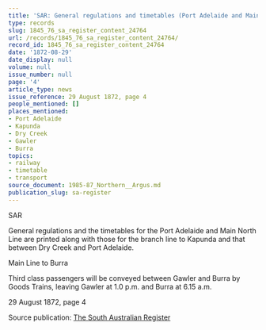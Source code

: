 ```yaml
---
title: 'SAR: General regulations and timetables (Port Adelaide and Main North Line)'
type: records
slug: 1845_76_sa_register_content_24764
url: /records/1845_76_sa_register_content_24764/
record_id: 1845_76_sa_register_content_24764
date: '1872-08-29'
date_display: null
volume: null
issue_number: null
page: '4'
article_type: news
issue_reference: 29 August 1872, page 4
people_mentioned: []
places_mentioned:
- Port Adelaide
- Kapunda
- Dry Creek
- Gawler
- Burra
topics:
- railway
- timetable
- transport
source_document: 1985-87_Northern__Argus.md
publication_slug: sa-register
---
```


SAR

General regulations and the timetables for the Port Adelaide and Main North Line are printed along with those for the branch line to Kapunda and that between Dry Creek and Port Adelaide.

Main Line to Burra

Third class passengers will be conveyed between Gawler and Burra by Goods Trains, leaving Gawler at 1.0 p.m. and Burra at 6.15 a.m.

29 August 1872, page 4

Source publication: [The South Australian Register](/publications/sa-register/)
